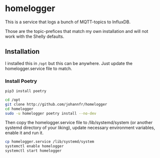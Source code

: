 # homelogger

This is a service that logs a bunch of MQTT-topics to InfluxDB.

Those are the topic-prefices that match my own installation and will not work with the Shelly defaults.

## Installation

I installed this in `/opt` but this can be anywhere. Just update the homelogger.service file to match.

### Install Poetry
```bash
pip3 install poetry
```

```bash
cd /opt
git clone http://github.com/johannfr/homelogger
cd homelogger
sudo -u homelogger poetry install --no-dev
```

Then copy the homelogger.service file to /lib/systemd/system (or another systemd directory of your liking), update necessary environment variables, enable it and run it.

```bash
cp homelogger.service /lib/systemd/system
systemctl enable homelogger
systemctl start homelogger
```

